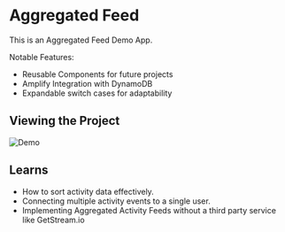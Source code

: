 # Aggregated Feed

This is an Aggregated Feed Demo App.

Notable Features:

- Reusable Components for future projects
- Amplify Integration with DynamoDB
- Expandable switch cases for adaptability

## Viewing the Project

![Demo](assets/demo-medium.gif)

## Learns

- How to sort activity data effectively.
- Connecting multiple activity events to a single user.
- Implementing Aggregated Activity Feeds without a third party service like GetStream.io
